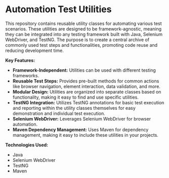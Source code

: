 # Automation Test Utilities

This repository contains reusable utility classes for automating various test scenarios. These utilities are designed to be framework-agnostic, meaning they can be integrated into any testing framework built with Java, Selenium WebDriver, and TestNG. The purpose is to create a central archive of commonly used test steps and functionalities, promoting code reuse and reducing development time.

**Key Features:**

*   **Framework-Independent:** Utilities can be used with different testing frameworks.
*   **Reusable Test Steps:** Provides pre-built methods for common actions like browser navigation, element interaction, data validation, and more.
*   **Modular Design:** Utilities are organized into separate classes based on functionality, making it easy to find and use specific utilities.
*   **TestNG Integration:** Utilizes TestNG annotations for basic test execution and reporting within the utility classes themselves for easy demonstration and individual test execution.
*   **Selenium WebDriver:** Leverages Selenium WebDriver for browser automation.
*   **Maven Dependency Management:** Uses Maven for dependency management, making it easy to include these utilities in your projects.

**Technologies Used:**

*   Java
*   Selenium WebDriver
*   TestNG
*   Maven
	
